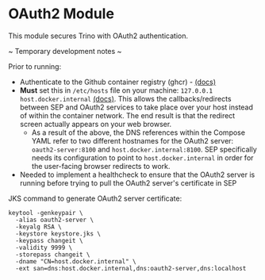 # OAuth2 Module

This module secures Trino with OAuth2 authentication.

~ Temporary development notes ~

Prior to running:

- Authenticate to the Github container registry (ghcr) -
  [(docs)](https://docs.github.com/en/packages/working-with-a-github-packages-registry/working-with-the-container-registry)
- **Must** set this in `/etc/hosts` file on your machine: `127.0.0.1
  host.docker.internal`
  [(docs)](https://docs.docker.com/desktop/networking/#i-want-to-connect-from-a-container-to-a-service-on-the-host).
  This allows the callbacks/redirects between SEP and OAuth2 services to take
  place over your host instead of within the container network. The end result
  is that the redirect screen actually appears on your web browser.
  - As a result of the above, the DNS references within the Compose YAML refer
    to two different hostnames for the OAuth2 server: `oauth2-server:8100` and
    `host.docker.internal:8100`. SEP specifically needs its configuration to
    point to `host.docker.internal` in order for the user-facing browser
    redirects to work.
- Needed to implement a healthcheck to ensure that the OAuth2 server is running
  before trying to pull the OAuth2 server's certificate in SEP

JKS command to generate OAuth2 server certificate:

    keytool -genkeypair \
      -alias oauth2-server \
      -keyalg RSA \
      -keystore keystore.jks \
      -keypass changeit \
      -validity 9999 \
      -storepass changeit \
      -dname "CN=host.docker.internal" \
      -ext san=dns:host.docker.internal,dns:oauth2-server,dns:localhost

